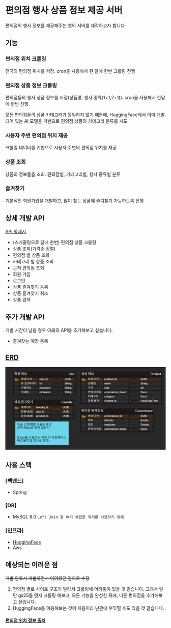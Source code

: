 # 편의점 행사 상품 정보 제공 서버
편의점의 행사 정보를 제공해주는 앱의 서버를 제작하고자 합니다
## 기능
### 편의점 위치 크롤링
전국의 편의점 위치를 저장. cron을 사용해서 한 달에 한번 크롤링 진행
### 편의점 상품 정보 크롤링
편의점들의 행사 상품 정보를 저장(상품명, 행사 종류(1+1,2+1)). cron을 사용해서 한달에 한번 진행.

모든 편의점들의 상품 카테고리가 동일하지 않기 때문에, HuggingFace에서 이미 개발되어 있는 AI 모델을 기반으로 편의점 상품의 카테고리 분류를 시도
### 사용자 주변 편의점 위치 제공
크롤링 데이터를 기반으로 사용자 주변의 편의점 위치를 제공
### 상품 조회
상품의 정보들을 조회. 편의점별, 카테고리별, 행사 종류별 분류
### 즐겨찾기
기본적인 회원가입을 개발하고, 많이 찾는 상품에 즐겨찾기 가능하도록 진행

## 상세 개발 API
[API 명세서](https://documenter.getpostman.com/view/40737812/2sB2ixitFi)
- (스케줄링으로 달에 한번) 편의점 상품 크롤링
- 상품 조회(가격순 정렬)
- 편의점 별 상품 조회
- 카테고리 별 상품 조회
- 근처 편의점 조회
- 회원 가입
- 로그인
- 상품 즐겨찾기 등록
- 상품 즐겨찾기 취소
- 상품 검색
## 추가 개발 API
개발 시간이 남을 경우 아래의 API를 추가해보고 싶습니다.
- 즐겨찾는 매장 등록

## [ERD](https://www.erdcloud.com/d/QnaJSNkLZEWPn6fW3)
![img_2.png](img_2.png)


## 사용 스택
### [백엔드]
- Spring
### [DB]
- MySQL 8.0 `Left Join 등 여러 복잡한 쿼리를 사용하기 위해`
### [인프라]
- [HuggingFace](https://huggingface.co/ChyoPyoRo/convenience-product-classifier)
- Aws

## 예상되는 어려운 점
~~개발 완료시 개발하면서 어려웠던 점으로 수정~~
1. 편의점 별로 사이트 구조가 달라서 크롤링에 어려움이 있을 것 같습니다. 그래서 일단 gs25를 먼저 크롤링 해보고, 모든 기능을 완성한 뒤에, 다른 편의점을 추가해보고 싶습니다.
2. HuggingFace를 이용해보는 것이 처음이라 난관에 부딫힐 수도 있을 것 같습니다.


#### [편의점 위치 정보 출처 ](https://safemap.go.kr/opna/data/dataView.do?objtId=145)
